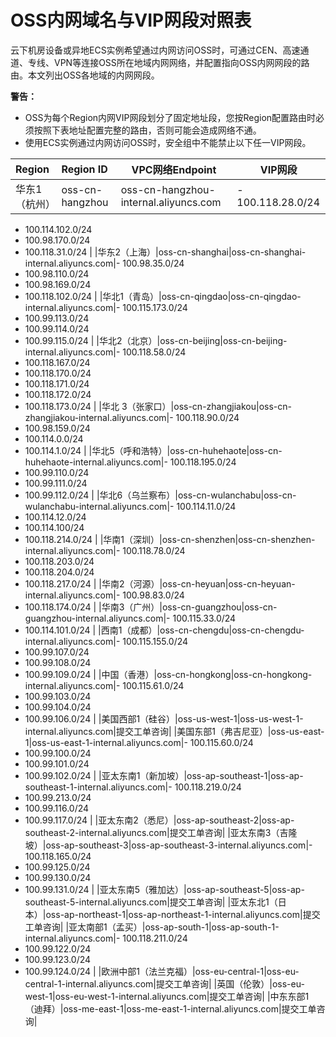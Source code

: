 # OSS内网域名与VIP网段对照表

云下机房设备或异地ECS实例希望通过内网访问OSS时，可通过CEN、高速通道、专线、VPN等连接OSS所在地域内网网络，并配置指向OSS内网网段的路由。本文列出OSS各地域的内网网段。

**警告：**

-   OSS为每个Region内网VIP网段划分了固定地址段，您按Region配置路由时必须按照下表地址配置完整的路由，否则可能会造成网络不通。
-   使用ECS实例通过内网访问OSS时，安全组中不能禁止以下任一VIP网段。

|Region|Region ID|VPC网络Endpoint|VIP网段|
|:-----|:--------|-------------|-----|
|华东1（杭州）|oss-cn-hangzhou|oss-cn-hangzhou-internal.aliyuncs.com|-   100.118.28.0/24
-   100.114.102.0/24
-   100.98.170.0/24
-   100.118.31.0/24 |
|华东2（上海）|oss-cn-shanghai|oss-cn-shanghai-internal.aliyuncs.com|-   100.98.35.0/24
-   100.98.110.0/24
-   100.98.169.0/24
-   100.118.102.0/24 |
|华北1（青岛）|oss-cn-qingdao|oss-cn-qingdao-internal.aliyuncs.com|-   100.115.173.0/24
-   100.99.113.0/24
-   100.99.114.0/24
-   100.99.115.0/24 |
|华北2（北京）|oss-cn-beijing|oss-cn-beijing-internal.aliyuncs.com|-   100.118.58.0/24
-   100.118.167.0/24
-   100.118.170.0/24
-   100.118.171.0/24
-   100.118.172.0/24
-   100.118.173.0/24 |
|华北 3（张家口）|oss-cn-zhangjiakou|oss-cn-zhangjiakou-internal.aliyuncs.com|-   100.118.90.0/24
-   100.98.159.0/24
-   100.114.0.0/24
-   100.114.1.0/24 |
|华北5（呼和浩特）|oss-cn-huhehaote|oss-cn-huhehaote-internal.aliyuncs.com|-   100.118.195.0/24
-   100.99.110.0/24
-   100.99.111.0/24
-   100.99.112.0/24 |
|华北6（乌兰察布）|oss-cn-wulanchabu|oss-cn-wulanchabu-internal.aliyuncs.com|-   100.114.11.0/24
-   100.114.12.0/24
-   100.114.100/24
-   100.118.214.0/24 |
|华南1（深圳）|oss-cn-shenzhen|oss-cn-shenzhen-internal.aliyuncs.com|-   100.118.78.0/24
-   100.118.203.0/24
-   100.118.204.0/24
-   100.118.217.0/24 |
|华南2（河源）|oss-cn-heyuan|oss-cn-heyuan-internal.aliyuncs.com|-   100.98.83.0/24
-   100.118.174.0/24 |
|华南3（广州）|oss-cn-guangzhou|oss-cn-guangzhou-internal.aliyuncs.com|-   100.115.33.0/24
-   100.114.101.0/24 |
|西南1（成都）|oss-cn-chengdu|oss-cn-chengdu-internal.aliyuncs.com|-   100.115.155.0/24
-   100.99.107.0/24
-   100.99.108.0/24
-   100.99.109.0/24 |
|中国（香港）|oss-cn-hongkong|oss-cn-hongkong-internal.aliyuncs.com|-   100.115.61.0/24
-   100.99.103.0/24
-   100.99.104.0/24
-   100.99.106.0/24 |
|美国西部1（硅谷）|oss-us-west-1|oss-us-west-1-internal.aliyuncs.com|提交工单咨询|
|美国东部1（弗吉尼亚）|oss-us-east-1|oss-us-east-1-internal.aliyuncs.com|-   100.115.60.0/24
-   100.99.100.0/24
-   100.99.101.0/24
-   100.99.102.0/24 |
|亚太东南1（新加坡）|oss-ap-southeast-1|oss-ap-southeast-1-internal.aliyuncs.com|-   100.118.219.0/24
-   100.99.213.0/24
-   100.99.116.0/24
-   100.99.117.0/24 |
|亚太东南2（悉尼）|oss-ap-southeast-2|oss-ap-southeast-2-internal.aliyuncs.com|提交工单咨询|
|亚太东南3（吉隆坡）|oss-ap-southeast-3|oss-ap-southeast-3-internal.aliyuncs.com|-   100.118.165.0/24
-   100.99.125.0/24
-   100.99.130.0/24
-   100.99.131.0/24 |
|亚太东南5（雅加达）|oss-ap-southeast-5|oss-ap-southeast-5-internal.aliyuncs.com|提交工单咨询|
|亚太东北1（日本）|oss-ap-northeast-1|oss-ap-northeast-1-internal.aliyuncs.com|提交工单咨询|
|亚太南部1（孟买）|oss-ap-south-1|oss-ap-south-1-internal.aliyuncs.com|-   100.118.211.0/24
-   100.99.122.0/24
-   100.99.123.0/24
-   100.99.124.0/24 |
|欧洲中部1（法兰克福）|oss-eu-central-1|oss-eu-central-1-internal.aliyuncs.com|提交工单咨询|
|英国（伦敦）|oss-eu-west-1|oss-eu-west-1-internal.aliyuncs.com|提交工单咨询|
|中东东部1（迪拜）|oss-me-east-1|oss-me-east-1-internal.aliyuncs.com|提交工单咨询|

